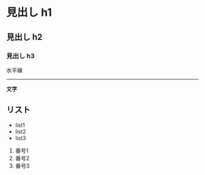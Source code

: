 # 見出し h1
## 見出し h2
### 見出し h3


水平線

---

**文字**

## リスト
- list1
- list2
- list3

1. 番号1
2. 番号2
3. 番号3


